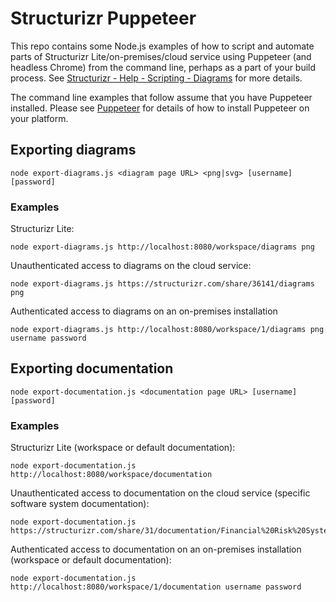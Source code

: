 # Structurizr Puppeteer

This repo contains some Node.js examples of how to script and automate parts of Structurizr Lite/on-premises/cloud service using Puppeteer (and headless Chrome) from the command line, perhaps as a part of your build process.
See [Structurizr - Help - Scripting - Diagrams](https://structurizr.com/help/scripting-diagrams) for more details.

The command line examples that follow assume that you have Puppeteer installed. Please see [Puppeteer](https://developers.google.com/web/tools/puppeteer/) for details of how to install Puppeteer on your platform.

## Exporting diagrams

```
node export-diagrams.js <diagram page URL> <png|svg> [username] [password]
```

### Examples

Structurizr Lite:

```
node export-diagrams.js http://localhost:8080/workspace/diagrams png
```

Unauthenticated access to diagrams on the cloud service:

```
node export-diagrams.js https://structurizr.com/share/36141/diagrams png
```

Authenticated access to diagrams on an on-premises installation

```
node export-diagrams.js http://localhost:8080/workspace/1/diagrams png username password
```

## Exporting documentation

```
node export-documentation.js <documentation page URL> [username] [password]
```

### Examples

Structurizr Lite (workspace or default documentation):

```
node export-documentation.js http://localhost:8080/workspace/documentation
```

Unauthenticated access to documentation on the cloud service (specific software system documentation):

```
node export-documentation.js https://structurizr.com/share/31/documentation/Financial%20Risk%20System
```

Authenticated access to documentation on an on-premises installation (workspace or default documentation):

```
node export-documentation.js http://localhost:8080/workspace/1/documentation username password
```